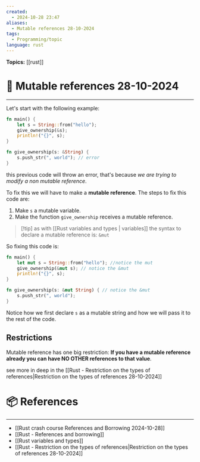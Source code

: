 ```yaml
---
created:
  - 2024-10-28 23:47
aliases:
  - Mutable references 28-10-2024
tags:
  - Programming/topic
language: rust
---
```


**Topics:** [[rust]]

# 📃 Mutable references 28-10-2024

---
Let's start with the following example:
```rust
fn main() {
    let s = String::from("hello");
    give_ownership(&s);
    println!("{}", s); 
}

fn give_ownership(s: &String) {
    s.push_str(", world"); // error
}
```

this previous code will throw an error, that's because *we are trying to modify a non mutable reference*.

To fix this we will have to make a **mutable reference**. The steps to fix this code are:
1. Make `s` a mutable variable.
2. Make the function `give_ownership` receives a mutable reference.

> [!tip] as with [[Rust variables and types | variables]] the syntax to declare a mutable reference is: `&mut`

So fixing this code is:
```rust
fn main() {
    let mut s = String::from("hello"); //notice the mut
    give_ownership(&mut s); // notice the &mut
    println!("{}", s); 
}

fn give_ownership(s: &mut String) { // notice the &mut
    s.push_str(", world"); 
}
```

Notice how we first declare `s` as a mutable string and how we will pass it to the rest of the code.

## Restrictions
Mutable reference has one big restriction: **If you have a mutable reference already you can have NO OTHER references to that value**.

see more in deep in the [[Rust - Restriction on the types of references|Restriction on the types of references 28-10-2024]]
# 📦 References
---

- [[Rust crash course References and Borrowing 2024-10-28]]
- [[Rust - References and borrowing]]
- [[Rust variables and types]]
- [[Rust - Restriction on the types of references|Restriction on the types of references 28-10-2024]]
